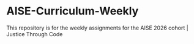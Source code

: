 # AISE-Curriculum-Weekly
This repository is for the weekly assignments for the AISE 2026 cohort | Justice Through Code 
